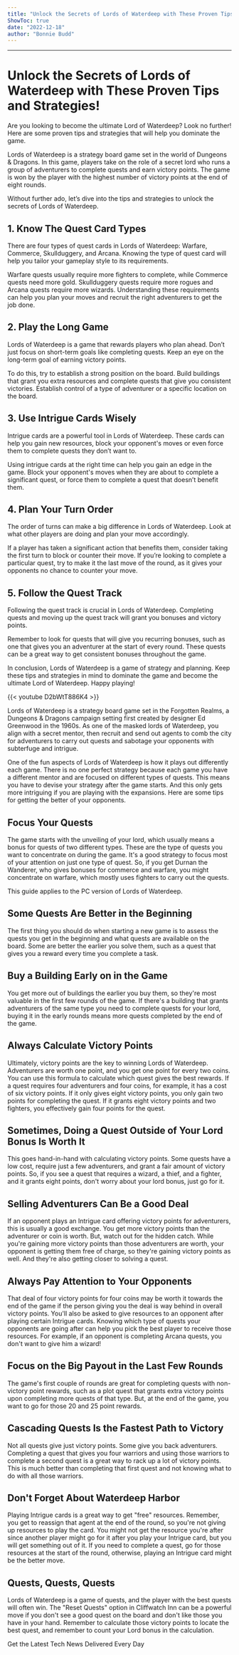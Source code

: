 ```yaml
---
title: "Unlock the Secrets of Lords of Waterdeep with These Proven Tips and Strategies!"
ShowToc: true 
date: "2022-12-18"
author: "Bonnie Budd"
---
```

*****
# Unlock the Secrets of Lords of Waterdeep with These Proven Tips and Strategies! 

Are you looking to become the ultimate Lord of Waterdeep? Look no further! Here are some proven tips and strategies that will help you dominate the game.

Lords of Waterdeep is a strategy board game set in the world of Dungeons & Dragons. In this game, players take on the role of a secret lord who runs a group of adventurers to complete quests and earn victory points. The game is won by the player with the highest number of victory points at the end of eight rounds.

Without further ado, let’s dive into the tips and strategies to unlock the secrets of Lords of Waterdeep.

## 1. Know The Quest Card Types

There are four types of quest cards in Lords of Waterdeep: Warfare, Commerce, Skullduggery, and Arcana. Knowing the type of quest card will help you tailor your gameplay style to its requirements.

Warfare quests usually require more fighters to complete, while Commerce quests need more gold. Skullduggery quests require more rogues and Arcana quests require more wizards. Understanding these requirements can help you plan your moves and recruit the right adventurers to get the job done.

## 2. Play the Long Game

Lords of Waterdeep is a game that rewards players who plan ahead. Don’t just focus on short-term goals like completing quests. Keep an eye on the long-term goal of earning victory points.

To do this, try to establish a strong position on the board. Build buildings that grant you extra resources and complete quests that give you consistent victories. Establish control of a type of adventurer or a specific location on the board.

## 3. Use Intrigue Cards Wisely

Intrigue cards are a powerful tool in Lords of Waterdeep. These cards can help you gain new resources, block your opponent's moves or even force them to complete quests they don’t want to.

Using intrigue cards at the right time can help you gain an edge in the game. Block your opponent's moves when they are about to complete a significant quest, or force them to complete a quest that doesn’t benefit them.

## 4. Plan Your Turn Order

The order of turns can make a big difference in Lords of Waterdeep. Look at what other players are doing and plan your move accordingly.

If a player has taken a significant action that benefits them, consider taking the first turn to block or counter their move. If you’re looking to complete a particular quest, try to make it the last move of the round, as it gives your opponents no chance to counter your move.

## 5. Follow the Quest Track

Following the quest track is crucial in Lords of Waterdeep. Completing quests and moving up the quest track will grant you bonuses and victory points.

Remember to look for quests that will give you recurring bonuses, such as one that gives you an adventurer at the start of every round. These quests can be a great way to get consistent bonuses throughout the game.

In conclusion, Lords of Waterdeep is a game of strategy and planning. Keep these tips and strategies in mind to dominate the game and become the ultimate Lord of Waterdeep. Happy playing!

{{< youtube D2bWtT886K4 >}} 




Lords of Waterdeep is a strategy board game set in the Forgotten Realms, a Dungeons & Dragons campaign setting first created by designer Ed Greenwood in the 1960s. As one of the masked lords of Waterdeep, you align with a secret mentor, then recruit and send out agents to comb the city for adventurers to carry out quests and sabotage your opponents with subterfuge and intrigue.

 

One of the fun aspects of Lords of Waterdeep is how it plays out differently each game. There is no one perfect strategy because each game you have a different mentor and are focused on different types of quests. This means you have to devise your strategy after the game starts. And this only gets more intriguing if you are playing with the expansions. Here are some tips for getting the better of your opponents.

 
##   Focus Your Quests  
 

The game starts with the unveiling of your lord, which usually means a bonus for quests of two different types. These are the type of quests you want to concentrate on during the game. It's a good strategy to focus most of your attention on just one type of quest. So, if you get Durnan the Wanderer, who gives bonuses for commerce and warfare, you might concentrate on warfare, which mostly uses fighters to carry out the quests.

 
This guide applies to the PC version of Lords of Waterdeep.
 
##   Some Quests Are Better in the Beginning  
 

The first thing you should do when starting a new game is to assess the quests you get in the beginning and what quests are available on the board. Some are better the earlier you solve them, such as a quest that gives you a reward every time you complete a task. 

 
##   Buy a Building Early on in the Game  
 

You get more out of buildings the earlier you buy them, so they're most valuable in the first few rounds of the game. If there's a building that grants adventurers of the same type you need to complete quests for your lord, buying it in the early rounds means more quests completed by the end of the game.

 
##   Always Calculate Victory Points  
 

Ultimately, victory points are the key to winning Lords of Waterdeep. Adventurers are worth one point, and you get one point for every two coins. You can use this formula to calculate which quest gives the best rewards. If a quest requires four adventurers and four coins, for example, it has a cost of six victory points. If it only gives eight victory points, you only gain two points for completing the quest. If it grants eight victory points and two fighters, you effectively gain four points for the quest.

 
##   Sometimes, Doing a Quest Outside of Your Lord Bonus Is Worth It  
 

This goes hand-in-hand with calculating victory points. Some quests have a low cost, require just a few adventurers, and grant a fair amount of victory points. So, if you see a quest that requires a wizard, a thief, and a fighter, and it grants eight points, don't worry about your lord bonus, just go for it.

 
##   Selling Adventurers Can Be a Good Deal  
 

If an opponent plays an Intrigue card offering victory points for adventurers, this is usually a good exchange. You get more victory points than the adventurer or coin is worth. But, watch out for the hidden catch. While you're gaining more victory points than those adventurers are worth, your opponent is getting them free of charge, so they're gaining victory points as well. And they're also getting closer to solving a quest.

 
##   Always Pay Attention to Your Opponents  
 

That deal of four victory points for four coins may be worth it towards the end of the game if the person giving you the deal is way behind in overall victory points. You'll also be asked to give resources to an opponent after playing certain Intrigue cards. Knowing which type of quests your opponents are going after can help you pick the best player to receive those resources. For example, if an opponent is completing Arcana quests, you don't want to give him a wizard!

 
##   Focus on the Big Payout in the Last Few Rounds  
 

The game's first couple of rounds are great for completing quests with non-victory point rewards, such as a plot quest that grants extra victory points upon completing more quests of that type. But, at the end of the game, you want to go for those 20 and 25 point rewards.

 
##   Cascading Quests Is the Fastest Path to Victory  
 

Not all quests give just victory points. Some give you back adventurers. Completing a quest that gives you four warriors and using those warriors to complete a second quest is a great way to rack up a lot of victory points. This is much better than completing that first quest and not knowing what to do with all those warriors.

 
##   Don't Forget About Waterdeep Harbor  
 

Playing Intrigue cards is a great way to get "free" resources. Remember, you get to reassign that agent at the end of the round, so you're not giving up resources to play the card. You might not get the resource you're after since another player might go for it after you play your Intrigue card, but you will get something out of it. If you need to complete a quest, go for those resources at the start of the round, otherwise, playing an Intrigue card might be the better move.

 
##   Quests, Quests, Quests  
 

Lords of Waterdeep is a game of quests, and the player with the best quests will often win. The "Reset Quests" option in Cliffwatch Inn can be a powerful move if you don't see a good quest on the board and don't like those you have in your hand. Remember to calculate those victory points to locate the best quest, and remember to count your Lord bonus in the calculation.

 

Get the Latest Tech News Delivered Every Day



